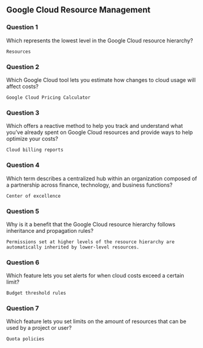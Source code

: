 ## Google Cloud Resource Management

### Question 1
Which represents the lowest level in the Google Cloud resource hierarchy?
```
Resources
```

### Question 2
Which Google Cloud tool lets you estimate how changes to cloud usage will affect costs?
```
Google Cloud Pricing Calculator
```

### Question 3
Which offers a reactive method to help you track and understand what you’ve already spent on Google Cloud resources and provide ways to help optimize your costs?
```
Cloud billing reports
```

### Question 4
Which term describes a centralized hub within an organization composed of a partnership across finance, technology, and business functions?
```
Center of excellence
```

### Question 5
Why is it a benefit that the Google Cloud resource hierarchy follows inheritance and propagation rules?
```
Permissions set at higher levels of the resource hierarchy are automatically inherited by lower-level resources.
```

### Question 6
Which feature lets you set alerts for when cloud costs exceed a certain limit?
```
Budget threshold rules
```

### Question 7
Which feature lets you set limits on the amount of resources that can be used by a project or user?
```
Quota policies
```
